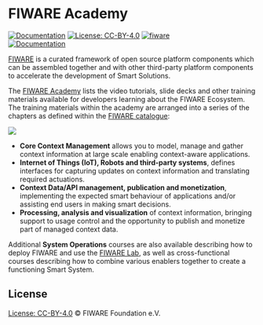 # FIWARE Academy

[![Documentation](https://nexus.lab.fiware.org/repository/raw/public/badges/chapters/documentation.svg)](https://fiware-academy.rtfd.io)
[![License: CC-BY-4.0](https://img.shields.io/github/license/fiware/academy.svg)](https://creativecommons.org/licenses/by/4.0/)
[![fiware](https://nexus.lab.fiware.org/repository/raw/public/badges/stackoverflow/fiware.svg)](https://stackoverflow.com/questions/tagged/fiware)
<br/>
[![Documentation](https://img.shields.io/readthedocs/fiware-academy.svg)](https://fiware-academy.rtfd.io)

[FIWARE](https://www.fiware.org) is a curated framework of open source platform
components which can be assembled together and with other third-party platform
components to accelerate the development of Smart Solutions.

The [FIWARE Academy](https://fiware-academy.rtfd.io) lists the video tutorials, slide decks and other training materials available for developers learning about the FIWARE Ecosystem. The training materials within the academy are arranged into a series of the chapters as defined within the [FIWARE catalogue](https://www.fiware.org/developers/catalogue/):

![](https://fiware.github.io/catalogue/img/catalogue.png)

* **Core Context Management** allows you to model, manage and gather context information at large scale enabling context-aware applications.
* **Internet of Things (IoT), Robots and third-party systems**, defines interfaces for capturing updates on context information and translating required actuations.
* **Context Data/API management, publication and monetization**, implementing the expected smart behaviour of applications and/or assisting end users in making smart decisions.
* **Processing, analysis and visualization** of context information, bringing support to usage control and the opportunity to publish and monetize part of managed context data.

Additional **System Operations** courses are also available describing how to deploy FIWARE and use the [FIWARE Lab](https://account.lab.fiware.org/), as well as cross-functional courses describing how to combine various enablers together to create a functioning Smart System.

## License

[License: CC-BY-4.0](LICENSE) © FIWARE Foundation e.V.

